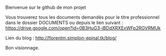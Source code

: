 Bienvenue sur le github de mon projet

Vous trouverez tous les documents demandés pour le titre professionnel dans le dossier DOCUMENTS ou
depuis le lien suivant : https://drive.google.com/open?id=0B3HuG3-iBDdXRXExWFp2RGVRMUk

Lien du blog : http://florentm.simplon-epinal.tk/blog/

Bon visionnage.
